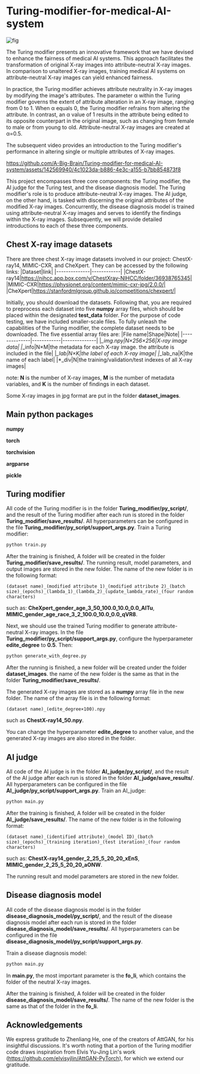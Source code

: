 # Turing-modifier-for-medical-AI-system

![fig](https://github.com/A-Big-Brain/Turing-modifier-for-medical-AI-system/assets/142569940/c0928168-2f78-40b4-8893-1451f3c5d45e)

The Turing modifier presents an innovative framework that we have devised to enhance the fairness of medical AI systems. This approach facilitates the transformation of original X-ray images into attribute-neutral X-ray images. In comparison to unaltered X-ray images, training medical AI systems on attribute-neutral X-ray images can yield enhanced fairness.

In practice, the Turing modifier achieves attribute neutrality in X-ray images by modifying the image's attributes. The parameter α within the Turing modifier governs the extent of attribute alteration in an X-ray image, ranging from 0 to 1. When α equals 0, the Turing modifier refrains from altering the attribute. In contrast, an α value of 1 results in the attribute being edited to its opposite counterpart in the original image, such as changing from female to male or from young to old. Attribute-neutral X-ray images are created at α=0.5.

The subsequent video provides an introduction to the Turing modifier's performance in altering single or multiple attributes of X-ray images.

https://github.com/A-Big-Brain/Turing-modifier-for-medical-AI-system/assets/142569940/4c1023da-b886-4e3c-a155-b7bb854873f8

This project encompasses three core components: the Turing modifier, the AI judge for the Turing test, and the disease diagnosis model. The Turing modifier's role is to produce attribute-neutral X-ray images. The AI judge, on the other hand, is tasked with discerning the original attributes of the modified X-ray images. Concurrently, the disease diagnosis model is trained using attribute-neutral X-ray images and serves to identify the findings within the X-ray images. Subsequently, we will provide detailed introductions to each of these three components.

## Chest X-ray image datasets
 
There are three chest X-ray image datasets involved in our project: ChestX-ray14, MIMIC-CXR, and CheXpert. They can be accessed by the following links:
|Dataset|link|
|--------------|------------|
|ChestX-ray14|https://nihcc.app.box.com/v/ChestXray-NIHCC/folder/36938765345|
|MIMIC-CXR|https://physionet.org/content/mimic-cxr-jpg/2.0.0/|
|CheXpert|https://stanfordmlgroup.github.io/competitions/chexpert/|

Initially, you should download the datasets. Following that, you are required to preprocess each dataset into five **numpy** array files, which should be placed within the designated **test_data** folder. For the purpose of code testing, we have included smaller-scale files. To fully unleash the capabilities of the Turing modifier, the complete dataset needs to be downloaded. The five essential array files are:
|File name|Shape|Note|
|--------------|------------|--------------|
|*_img.npy|N×256×256|X-ray image data|
|*_info|N×M|the metadata for each X-ray image. the attribute is included in the file|
|*_lab|N×K|the label of each X-ray image|
|*_lab_na|K|the name of each label|
|*_div|N|the training/validation/test indexes of all X-ray images|

note: **N** is the number of X-ray images, **M** is the number of metadata variables, and **K** is the number of findings in each dataset.

Some X-ray images in jpg format are put in the folder **dataset_images**.

## Main python packages
**numpy**

**torch**

**torchvision**

**argparse**

**pickle**


## Turing modifier

All code of the Turing modifier is in the folder **Turing_modifier/py_script/**, and the result of the Turing modifier after each run is stored in the folder **Turing_modifier/save_results/**. All hyperparameters can be configured in the file **Turing_modifier/py_script/support_args.py**. Train a Turing modifier:
````python
python train.py
````
After the training is finished, A folder will be created in the folder **Turing_modifier/save_results/**. The running result, model parameters, and output images are stored in the new folder. The name of the new folder is in the following format:
````
(dataset name)_(modified attribute 1)_(modified attribute 2)_(batch size)_(epochs)_(lambda_1)_(lambda_2)_(update_lambda_rate)_(four random characters)
````
such as: **CheXpert_gender_age_3_50_100.0_10.0_0.0_AITu**, **MIMIC_gender_age_race_3_2_100.0_10.0_0.0_qVR8**.

Next, we should use the trained Turing modifier to generate attribute-neutral X-ray images. In the file **Turing_modifier/py_script/support_args.py**, configure the hyperparameter **edite_degree** to **0.5**. Then:
````python
python generate_with_degree.py
````
After the running is finished, a new folder will be created under the folder **dataset_images**. the name of the new folder is the same as that in the folder **Turing_modifier/save_results/**.

The generated X-ray images are stored as a **numpy** array file in the new folder. The name of the array file is in the following format:
````
(dataset name)_(edite_degree×100).npy
````
such as **ChestX-ray14_50.npy**.

You can change the hyperparameter **edite_degree** to another value, and the generated X-ray images are also stored in the folder.

## AI judge

All code of the AI judge is in the folder **AI_judge/py_script/**, and the result of the AI judge after each run is stored in the folder **AI_judge/save_results/**. All hyperparameters can be configured in the file **AI_judge/py_script/support_args.py**. Train an AI_judge:
````python
python main.py
````
After the training is finished, A folder will be created in the folder **AI_judge/save_results/**. The name of the new folder is in the following format:
````
(dataset name)_(identified attribute)_(model ID)_(batch size)_(epochs)_(training iteration)_(test iteration)_(four random characters)
````
such as: **ChestX-ray14_gender_2_25_5_20_20_xEnS**, **MIMIC_gender_2_25_5_20_20_aONW**.

The running result and model parameters are stored in the new folder.

## Disease diagnosis model

All code of the disease diagnosis model is in the folder **disease_diagnosis_model/py_script/**, and the result of the disease diagnosis model after each run is stored in the folder **disease_diagnosis_model/save_results/**. All hyperparameters can be configured in the file **disease_diagnosis_model/py_script/support_args.py**.

Train a disease diagnosis model:
````python
python main.py
````
In **main.py**, the most important parameter is the **fo_li**, which contains the folder of the neutral X-ray images.

After the training is finished, A folder will be created in the folder **disease_diagnosis_model/save_results/**. The name of the new folder is the same as that of the folder in the **fo_li**.

## Acknowledgements

We express gratitude to Zhenliang He, one of the creators of AttGAN, for his insightful discussions. It's worth noting that a portion of the Turing modifier code draws inspiration from Elvis Yu-Jing Lin's work (https://github.com/elvisyjlin/AttGAN-PyTorch), for which we extend our gratitude.



